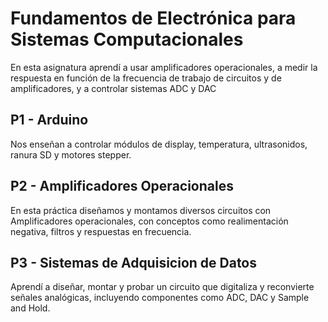 # Fundamentos de Electrónica para Sistemas Computacionales

En esta asignatura aprendí a usar amplificadores operacionales, a medir la respuesta en función de la frecuencia de trabajo de circuitos y de amplificadores, y a controlar sistemas ADC y DAC

## P1 - Arduino

Nos enseñan a controlar módulos de display, temperatura, ultrasonidos, ranura SD y motores stepper.

## P2 - Amplificadores Operacionales

En esta práctica diseñamos y montamos diversos circuitos con Amplificadores operacionales, con conceptos como realimentación negativa, filtros y respuestas en frecuencia.

## P3 - Sistemas de Adquisicion de Datos

Aprendí a diseñar, montar y probar un circuito que digitaliza y reconvierte señales analógicas, incluyendo componentes como ADC, DAC y Sample and Hold.